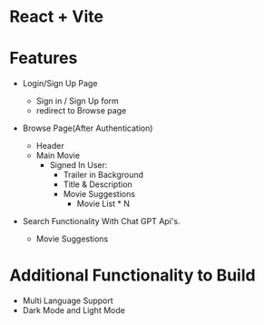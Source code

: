 # React + Vite

# Features
- Login/Sign Up Page
    - Sign in / Sign Up form
    - redirect to Browse page
- Browse Page(After Authentication)
    - Header
    - Main Movie
        - Signed In User:
            - Trailer in Background
            - Title & Description
            - Movie Suggestions
                - Movie List * N

- Search Functionality With Chat GPT Api's.
    - Movie Suggestions

# Additional Functionality to Build
 - Multi Language Support
 - Dark Mode and Light Mode
 